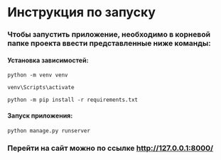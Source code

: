 # Инструкция по запуску
### Чтобы запустить приложение, необходимо в корневой папке проекта ввести представленные ниже команды:
#### Установка зависимостей:
```
python -m venv venv
```
```
venv\Scripts\activate
```
```
python -m pip install -r requirements.txt
```
#### Запуск приложения:
```
python manage.py runserver
``` 
### Перейти на сайт можно по ссылке http://127.0.0.1:8000/
